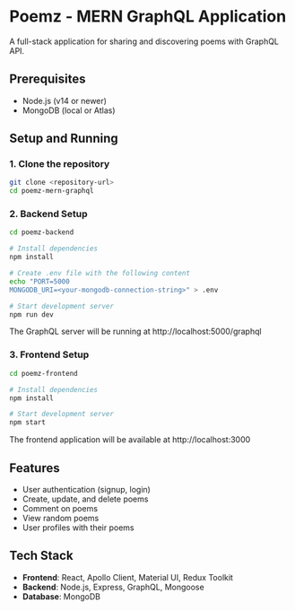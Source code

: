 # Poemz - MERN GraphQL Application

A full-stack application for sharing and discovering poems with GraphQL API.

## Prerequisites

- Node.js (v14 or newer)
- MongoDB (local or Atlas)

## Setup and Running

### 1. Clone the repository

```bash
git clone <repository-url>
cd poemz-mern-graphql
```

### 2. Backend Setup

```bash
cd poemz-backend

# Install dependencies
npm install

# Create .env file with the following content
echo "PORT=5000
MONGODB_URI=<your-mongodb-connection-string>" > .env

# Start development server
npm run dev
```

The GraphQL server will be running at http://localhost:5000/graphql

### 3. Frontend Setup

```bash
cd poemz-frontend

# Install dependencies
npm install

# Start development server
npm start
```

The frontend application will be available at http://localhost:3000

## Features

- User authentication (signup, login)
- Create, update, and delete poems
- Comment on poems
- View random poems
- User profiles with their poems

## Tech Stack

- **Frontend**: React, Apollo Client, Material UI, Redux Toolkit
- **Backend**: Node.js, Express, GraphQL, Mongoose
- **Database**: MongoDB
